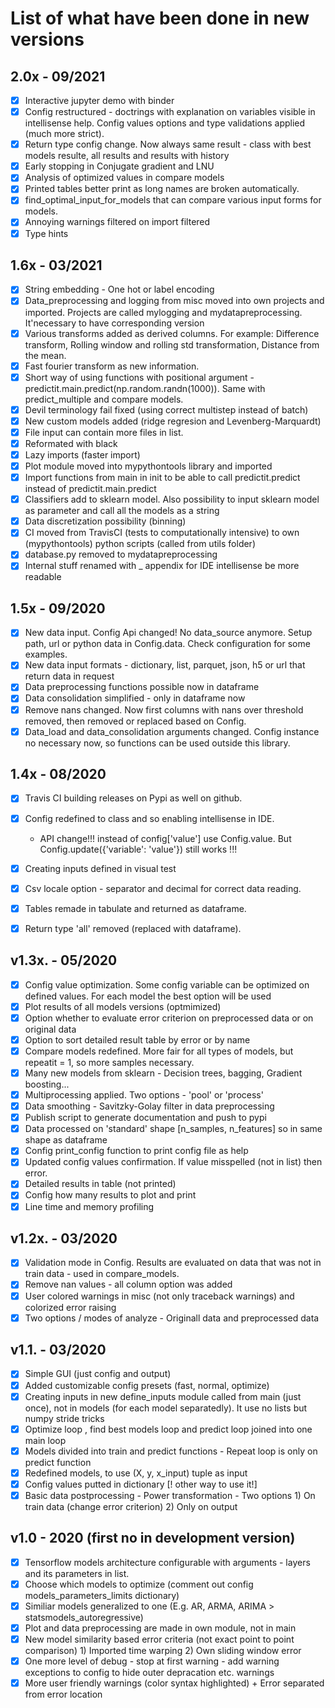 # List of what have been done in new versions

## 2.0x - 09/2021

- [x] Interactive jupyter demo with binder 
- [x] Config restructured - doctrings with explanation on variables visible in intellisense help. Config values options and type validations applied (much more strict).
- [x] Return type config change. Now always same result - class with best models resulte, all results and results with history
- [x] Early stopping in Conjugate gradient and LNU
- [x] Analysis of optimized values in compare models 
- [x] Printed tables better print as long names are broken automatically.
- [x] find_optimal_input_for_models that can compare various input forms for models.
- [x] Annoying warnings filtered on import filtered
- [x] Type hints

## 1.6x - 03/2021

- [x] String embedding - One hot or label encoding
- [x] Data_preprocessing and logging from misc moved into own projects and imported. Projects are called mylogging and mydatapreprocessing. It'necessary to have corresponding version
- [x] Various transforms added as derived columns. For example: Difference transform, Rolling window and rolling std transformation, Distance from the mean.
- [x] Fast fourier transform as new information.
- [x] Short way of using functions with positional argument - predictit.main.predict(np.random.randn(1000)). Same with predict_multiple and compare models.
- [x] Devil terminology fail fixed (using correct multistep instead of batch)
- [x] New custom models added (ridge regresion and Levenberg-Marquardt)
- [x] File input can contain more files in list.
- [x] Reformated with black
- [x] Lazy imports (faster import)
- [x] Plot module moved into mypythontools library and imported
- [x] Import functions from main in init to be able to call predictit.predict instead of predictit.main.predict
- [x] Classifiers add to sklearn model. Also possibility to input sklearn model as parameter and call all the models as a string
- [x] Data discretization possibility (binning)
- [x] CI moved from TravisCI (tests to computationally intensive) to own (mypythontools) python scripts (called from utils folder)
- [x] database.py removed to mydatapreprocessing
- [x] Internal stuff renamed with _ appendix for IDE intellisense be more readable

## 1.5x - 09/2020

- [x] New data input. Config Api changed! No data_source anymore. Setup path, url or python data in Config.data. Check configuration for some examples.
- [x] New data input formats - dictionary, list, parquet, json, h5 or url that return data in request
- [x] Data preprocessing functions possible now in dataframe
- [x] Data consolidation simplified - only in dataframe now
- [x] Remove nans changed. Now first columns with nans over threshold removed, then removed or replaced based on Config.
- [x] Data_load and data_consolidation arguments changed. Config instance no necessary now, so functions can be used outside this library.

## 1.4x - 08/2020

- [x] Travis CI building releases on Pypi as well on github.
- [x] Config redefined to class and so enabling intellisense in IDE.

  - API change!!! instead of config['value'] use Config.value. But Config.update({'variable': 'value'}) still works !!!

- [x] Creating inputs defined in visual test
- [x] Csv locale option - separator and decimal for correct data reading.
- [x] Tables remade in tabulate and returned as dataframe.
- [x] Return type 'all' removed (replaced with dataframe).

## v1.3x. - 05/2020

- [x] Config value optimization. Some config variable can be optimized on defined values. For each model the best option will be used
- [x] Plot results of all models versions (optmimized)
- [x] Option whether to evaluate error criterion on preprocessed data or on original data
- [x] Option to sort detailed result table by error or by name
- [x] Compare models redefined. More fair for all types of models, but repeatit = 1, so more samples necessary.
- [x] Many new models from sklearn - Decision trees, bagging, Gradient boosting...
- [x] Multiprocessing applied. Two options - 'pool' or 'process'
- [x] Data smoothing - Savitzky-Golay filter in data preprocessing
- [x] Publish script to generate documentation and push to pypi
- [x] Data processed on 'standard' shape [n_samples, n_features] so in same shape as dataframe
- [x] Config print_config function to print config file as help
- [x] Updated config values confirmation. If value misspelled (not in list) then error.
- [x] Detailed results in table (not printed)
- [x] Config how many results to plot and print
- [x] Line time and memory profiling

## v1.2x. - 03/2020

- [x] Validation mode in Config. Results are evaluated on data that was not in train data - used in compare_models.
- [x] Remove nan values - all column option was added
- [x] User colored warnings in misc (not only traceback warnings) and colorized error raising
- [x] Two options / modes of analyze - Originall data and preprocessed data

## v1.1. - 03/2020

- [x] Simple GUI (just config and output)
- [x] Added customizable config presets (fast, normal, optimize)
- [x] Creating inputs in new define_inputs module called from main (just once), not in models (for each model separatedly). It use no lists but numpy stride tricks
- [x] Optimize loop , find best models loop and predict loop joined into one main loop
- [x] Models divided into train and predict functions - Repeat loop is only on predict function
- [x] Redefined models, to use (X, y, x_input) tuple as input
- [x] Config values putted in dictionary [! other way to use it!]
- [x] Basic data postprocessing - Power transformation - Two options 1) On train data (change error criterion) 2) Only on output

## v1.0 - 2020 (first no in development version)

- [x] Tensorflow models architecture configurable with arguments - layers and its parameters in list.
- [x] Choose which models to optimize (comment out config models_parameters_limits dictionary)
- [x] Similiar models generalized to one (E.g. AR, ARMA, ARIMA > statsmodels_autoregressive)
- [x] Plot and data preprocessing are made in own module, not in main
- [x] New model similarity based error criteria (not exact point to point comparison) 1) Imported time warping 2) Own sliding window error
- [x] One more level of debug - stop at first warning - add warning exceptions to config to hide outer depracation etc. warnings
- [x] More user friendly warnings (color syntax highlighted) + Error separated from error location
